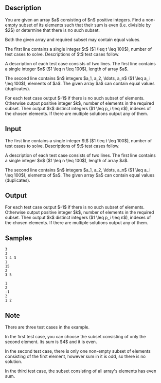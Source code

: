 ## Description

<div><p>You are given an array $a$ consisting of $n$ positive integers. Find a <span class="tex-font-style-bf">non-empty</span> subset of its elements such that their sum is <span class="tex-font-style-bf">even</span> (i.e. divisible by $2$) or determine that there is no such subset.</p><p>Both the given array and required subset may contain equal values.</p></div><div class="input-specification"><p>The first line contains a single integer $t$ ($1 \leq t \leq 100$), number of test cases to solve. Descriptions of $t$ test cases follow.</p><p>A description of each test case consists of two lines. The first line contains a single integer $n$ ($1 \leq n \leq 100$), length of array $a$.</p><p>The second line contains $n$ integers $a_1, a_2, \ldots, a_n$ ($1 \leq a_i \leq 100$), elements of $a$. The given array $a$ can contain equal values (duplicates).</p></div><div class="output-specification"><p>For each test case output $-1$ if there is no such subset of elements. Otherwise output positive integer $k$, number of elements in the required subset. Then output $k$ distinct integers ($1 \leq p_i \leq n$), indexes of the chosen elements. If there are multiple solutions output any of them.</p></div>

## Input

<p>The first line contains a single integer $t$ ($1 \leq t \leq 100$), number of test cases to solve. Descriptions of $t$ test cases follow.</p><p>A description of each test case consists of two lines. The first line contains a single integer $n$ ($1 \leq n \leq 100$), length of array $a$.</p><p>The second line contains $n$ integers $a_1, a_2, \ldots, a_n$ ($1 \leq a_i \leq 100$), elements of $a$. The given array $a$ can contain equal values (duplicates).</p>

## Output

<p>For each test case output $-1$ if there is no such subset of elements. Otherwise output positive integer $k$, number of elements in the required subset. Then output $k$ distinct integers ($1 \leq p_i \leq n$), indexes of the chosen elements. If there are multiple solutions output any of them.</p>

## Samples

```input1
3
3
1 4 3
1
15
2
3 5
```

```output1
1
2
-1
2
1 2
```




## Note

<p>There are three test cases in the example.</p><p>In the first test case, you can choose the subset consisting of only the second element. Its sum is $4$ and it is even.</p><p>In the second test case, there is only one non-empty subset of elements consisting of the first element, however sum in it is odd, so there is no solution.</p><p>In the third test case, the subset consisting of all array's elements has even sum.</p>
